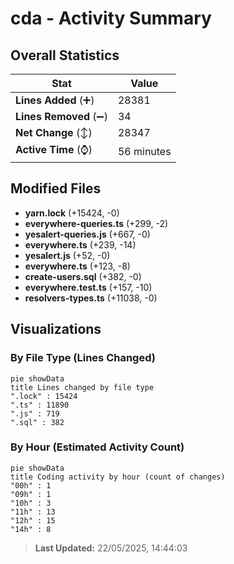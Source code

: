 # cda - Activity Summary 

## Overall Statistics

| Stat                   | Value                                                             |
| ---------------------- | ----------------------------------------------------------------- |
| **Lines Added** (➕)   | 28381                                          |
| **Lines Removed** (➖) | 34                                        |
| **Net Change** (↕)    | 28347                |
| **Active Time** (⌚)   | 56 minutes |


## Modified Files
- **yarn.lock** (+15424, -0)
- **everywhere-queries.ts** (+299, -2)
- **yesalert-queries.js** (+667, -0)
- **everywhere.ts** (+239, -14)
- **yesalert.js** (+52, -0)
- **everywhere.ts** (+123, -8)
- **create-users.sql** (+382, -0)
- **everywhere.test.ts** (+157, -10)
- **resolvers-types.ts** (+11038, -0)

## Visualizations

### By File Type (Lines Changed)

```mermaid
pie showData
title Lines changed by file type
".lock" : 15424
".ts" : 11890
".js" : 719
".sql" : 382
```

### By Hour (Estimated Activity Count)

```mermaid
pie showData
title Coding activity by hour (count of changes)
"00h" : 1
"09h" : 1
"10h" : 3
"11h" : 13
"12h" : 15
"14h" : 8
```


> **Last Updated:** 22/05/2025, 14:44:03